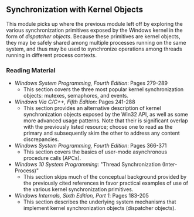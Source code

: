 ## Synchronization with Kernel Objects

This module picks up where the previous module left off by exploring the various synchronization primitives exposed by the Windows kernel in the form of _dispatcher objects_. Because these primitives are kernel objects, they may be safely shared among multiple processes running on the same system, and thus may be used to synchronize operations among threads running in different process contexts.

### Reading Material

- _Windows System Programming, Fourth Edition_: Pages 279-289
    - This section covers the three most popular kernel synchronization objects: mutexes, semaphores, and events.
- _Windows Via C/C++, Fifth Edition_: Pages 241-288
    - This section provides an alternative description of kernel synchronization objects exposed by the Win32 API, as well as some more advanced usage patterns. Note that their is significant overlap with the previously listed resource; choose one to read as the primary and subsequently skim the other to address any content discrepancies.
- _Windows System Programming, Fourth Edition_: Pages 366-371
    - This section covers the basics of user-mode asynchronous procedure calls (APCs).
- _Windows 10 System Programming_: "Thread Synchronization (Inter-Process)"
    - This section skips much of the conceptual background provided by the previously cited references in favor practical examples of use of the various kernel synchronization primitives.
- _Windows Internals, Sixth Edition, Part 1_: Pages 183-205
    - This section describes the underlying system mechanisms that implement kernel synchronization objects (dispatcher objects).  